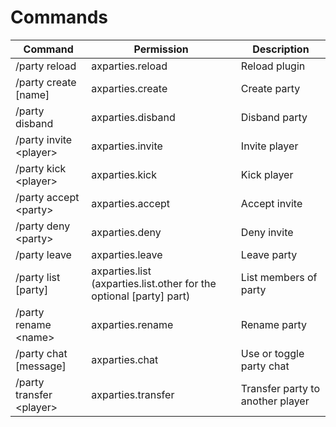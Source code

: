 # Commands

| Command                     | Permission                                                          | Description                      |
|-----------------------------|---------------------------------------------------------------------|----------------------------------|
| /party reload               | axparties.reload                                                    | Reload plugin                    |
| /party create [name]        | axparties.create                                                    | Create party                     |
| /party disband              | axparties.disband                                                   | Disband party                    |
| /party invite &lt;player>   | axparties.invite                                                    | Invite player                    |
| /party kick &lt;player>     | axparties.kick                                                      | Kick player                      |
| /party accept &lt;party>    | axparties.accept                                                    | Accept invite                    |
| /party deny &lt;party>      | axparties.deny                                                      | Deny invite                      |
| /party leave                | axparties.leave                                                     | Leave party                      |
| /party list [party]         | axparties.list (axparties.list.other for the optional [party] part) | List members of party            |
| /party rename &lt;name>     | axparties.rename                                                    | Rename party                     |
| /party chat [message]       | axparties.chat                                                      | Use or toggle party chat         |
| /party transfer &lt;player> | axparties.transfer                                                  | Transfer party to another player |